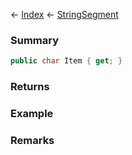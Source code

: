 ← [Index](Api-Index) ← [StringSegment](VRage.Game.ModAPI.Ingame.Utilities.StringSegment)

### Summary

```csharp
public char Item { get; }
```

### Returns

### Example

### Remarks

